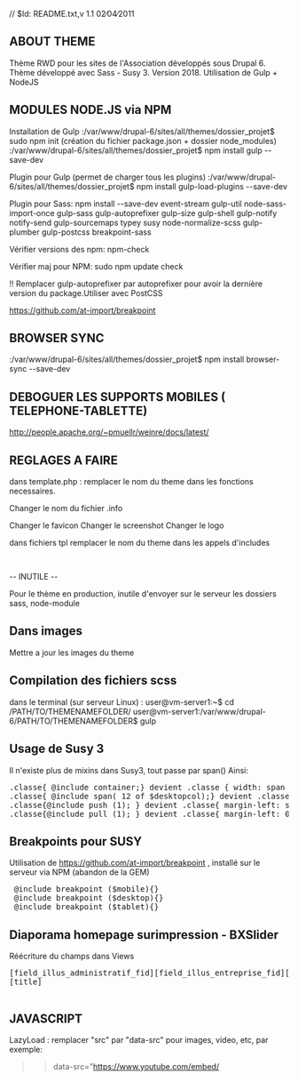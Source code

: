 // $Id: README.txt,v 1.1 02∕04∕2011

ABOUT THEME
-----------

Thème RWD pour les sites de l'Association développés sous Drupal 6.
Thème développé avec Sass - Susy 3. Version 2018.
Utilisation de Gulp + NodeJS

MODULES NODE.JS via NPM
----------------------------------
Installation de Gulp
:/var/www/drupal-6/sites/all/themes/dossier_projet$ sudo npm init (création du fichier  package.json + dossier node_modules)
:/var/www/drupal-6/sites/all/themes/dossier_projet$ npm install gulp --save-dev

Plugin pour Gulp (permet de charger tous les plugins)
:/var/www/drupal-6/sites/all/themes/dossier_projet$ npm install gulp-load-plugins --save-dev

Plugin pour Sass:
npm install --save-dev  event-stream gulp-util node-sass-import-once gulp-sass  gulp-autoprefixer gulp-size gulp-shell gulp-notify notify-send gulp-sourcemaps typey susy node-normalize-scss gulp-plumber gulp-postcss
breakpoint-sass

Vérifier versions des npm:
npm-check

Vérifier maj pour NPM:
 sudo npm update check

!! Remplacer gulp-autoprefixer par autoprefixer pour avoir la dernière version du package.Utiliser avec PostCSS

https://github.com/at-import/breakpoint

BROWSER SYNC
-----------------
:/var/www/drupal-6/sites/all/themes/dossier_projet$ npm install browser-sync --save-dev

DEBOGUER LES SUPPORTS MOBILES ( TELEPHONE-TABLETTE)
----------------------------------------------------------------------
http://people.apache.org/~pmuellr/weinre/docs/latest/


REGLAGES A FAIRE
----------------

dans template.php :
remplacer le nom du theme dans les fonctions necessaires.

Changer le nom du fichier .info

Changer le favicon
Changer le screenshot
Changer le logo

dans fichiers tpl
remplacer le nom du theme dans les appels d'includes
<pre>
 <?php
$theme_path = drupal_get_path('theme', 'starterd6_pf_rwd'); //Nom du thème idem nom du fichier .info
include ($theme_path.'/chemin/vers/fichier.php');
?>
</pre>

-- INUTILE --

Pour le thème en production, inutile d'envoyer sur le serveur les dossiers sass, node-module

Dans images
-----------

Mettre a jour les images du theme

Compilation des fichiers scss
-----------------------------
dans le terminal (sur serveur Linux) :
user@vm-server1:~$ cd /PATH/TO/THEMENAMEFOLDER/
user@vm-server1:/var/www/drupal-6/PATH/TO/THEMENAMEFOLDER$ gulp


Usage de Susy 3
------------------------
Il n'existe plus de mixins dans Susy3, tout passe par span()
Ainsi:
<pre>
.classe{ @include container;} devient .classe { width: span (3);}
.classe{ @include span( 12 of $desktopcol);} devient .classe { width: span( 12 of $desktopcol);} 
.classe{@include push (1); } devient .classe{ margin-left: span(1 wide); }
.classe{@include pull (1); } devient .classe{ margin-left: 0 - span(3 wide); }
</pre>

 Breakpoints pour SUSY
----------------------------------

Utilisation de https://github.com/at-import/breakpoint , installé sur le serveur via NPM (abandon de la GEM)
<pre>
 @include breakpoint ($mobile){}
 @include breakpoint ($desktop){}
 @include breakpoint ($tablet){}
</pre>

Diaporama homepage surimpression - BXSlider
------------------------------------
Réécriture du champs dans Views 
<pre>
[field_illus_administratif_fid][field_illus_entreprise_fid][field_diapo_lycee_fid] 
<div class="bx-caption">[title]</div>
</pre>


JAVASCRIPT
------------------------
LazyLoad : remplacer "src" par "data-src" pour images, video, etc, par exemple:
>> data-src="https://www.youtube.com/embed/